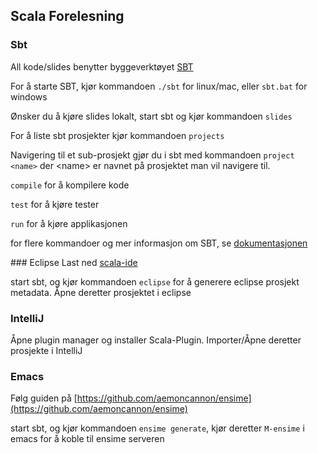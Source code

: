 ## Scala Forelesning

### Sbt
All kode/slides benytter byggeverktøyet [SBT](http://scala-sbt.org)

For å starte SBT, kjør kommandoen `./sbt` for linux/mac, eller `sbt.bat` for windows

Ønsker du å kjøre slides lokalt, start sbt og kjør kommandoen `slides`

For å liste sbt prosjekter kjør kommandoen `projects`

Navigering til et sub-prosjekt gjør du i sbt med kommandoen `project <name>` der &lt;name&gt; er navnet på prosjektet man
vil navigere til.

`compile` for å kompilere kode

`test` for å kjøre tester

`run` for å kjøre applikasjonen

for flere kommandoer og mer informasjon om SBT, se [dokumentasjonen](http://scala-sbt.org)

### Eclipse
Last ned [scala-ide](http://scala-ide.org/)

start sbt, og kjør kommandoen `eclipse` for å generere eclipse prosjekt metadata. Åpne deretter prosjektet i eclipse

### IntelliJ
Åpne plugin manager og installer Scala-Plugin. Importer/Åpne deretter prosjekte i IntelliJ

### Emacs
Følg guiden på [https://github.com/aemoncannon/ensime](https://github.com/aemoncannon/ensime)

start sbt, og kjør kommandoen `ensime generate`, kjør deretter `M-ensime` i emacs for å koble til ensime serveren

